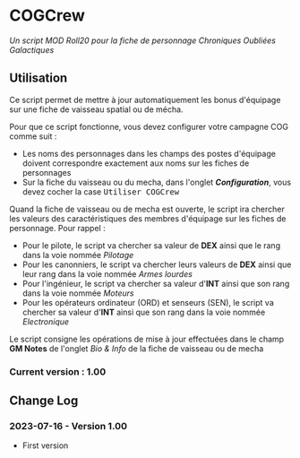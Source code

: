 # COGCrew 

_Un script MOD Roll20 pour la fiche de personnage Chroniques Oubliées Galactiques_

## Utilisation

Ce script permet de mettre à jour automatiquement les bonus d'équipage sur une fiche de vaisseau spatial ou de mécha.

Pour que ce script fonctionne, vous devez configurer votre campagne COG comme suit :
- Les noms des personnages dans les champs des postes d'équipage doivent correspondre exactement aux noms sur les fiches de personnages
- Sur la fiche du vaisseau ou du mecha, dans l'onglet _**Configuration**_, vous devez cocher la case <kbd>Utiliser COGCrew</kbd>

Quand la fiche de vaisseau ou de mecha est ouverte, le script ira chercher les valeurs des caractéristiques des membres d'équipage sur les fiches de personnage.
Pour rappel :
- Pour le pilote, le script va chercher sa valeur de **DEX** ainsi que le rang dans la voie nommée _Pilotage_
- Pour les canonniers, le script va chercher leurs valeurs de **DEX** ainsi que leur rang dans la voie nommée _Armes lourdes_
- Pour l'ingénieur, le script va chercher sa valeur d'**INT** ainsi que son rang dans la voie nommée _Moteurs_
- Pour les opérateurs ordinateur (ORD) et senseurs (SEN), le script va chercher sa valeur d'**INT** ainsi que son rang dans la voie nommée _Electronique_

Le script consigne les opérations de mise à jour effectuées dans le champ **GM Notes** de l'onglet _Bio & Info_ de la fiche de vaisseau ou de mecha

### Current version : 1.00

## Change Log

### 2023-07-16 - Version 1.00

- First version